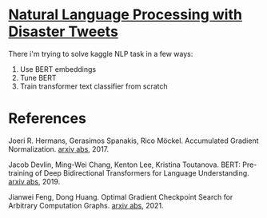 # [Natural Language Processing with Disaster Tweets](https://www.kaggle.com/competitions/nlp-getting-started/overview)

There i'm trying to solve kaggle NLP task in a few ways:

1. Use BERT embeddings
2. Tune BERT
3. Train transformer text classifier from scratch


# References

Joeri R. Hermans, Gerasimos Spanakis, Rico Möckel. Accumulated Gradient Normalization. [arxiv abs](https://arxiv.org/abs/1710.02368), 2017.

Jacob Devlin, Ming-Wei Chang, Kenton Lee, Kristina Toutanova. BERT: Pre-training of Deep Bidirectional Transformers for Language Understanding. [arxiv abs](https://arxiv.org/abs/1810.04805), 2019.

Jianwei Feng, Dong Huang. Optimal Gradient Checkpoint Search for Arbitrary Computation Graphs. [arxiv abs](https://arxiv.org/abs/1808.00079), 2021.
